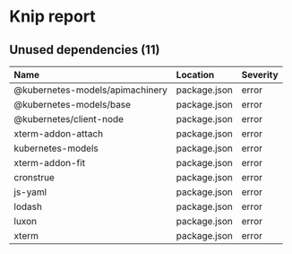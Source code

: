 # Knip report

## Unused dependencies (11)

| Name                            | Location     | Severity |
| :------------------------------ | :----------- | :------- |
| @kubernetes-models/apimachinery | package.json | error    |
| @kubernetes-models/base         | package.json | error    |
| @kubernetes/client-node         | package.json | error    |
| xterm-addon-attach              | package.json | error    |
| kubernetes-models               | package.json | error    |
| xterm-addon-fit                 | package.json | error    |
| cronstrue                       | package.json | error    |
| js-yaml                         | package.json | error    |
| lodash                          | package.json | error    |
| luxon                           | package.json | error    |
| xterm                           | package.json | error    |


